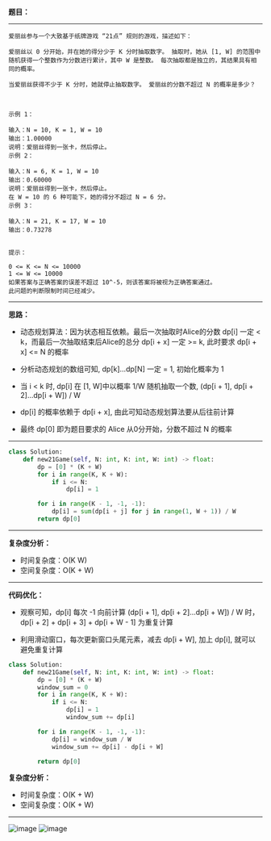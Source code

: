 
**题目：**
***
    爱丽丝参与一个大致基于纸牌游戏 “21点” 规则的游戏，描述如下：

    爱丽丝以 0 分开始，并在她的得分少于 K 分时抽取数字。 抽取时，她从 [1, W] 的范围中随机获得一个整数作为分数进行累计，其中 W 是整数。 每次抽取都是独立的，其结果具有相同的概率。

    当爱丽丝获得不少于 K 分时，她就停止抽取数字。 爱丽丝的分数不超过 N 的概率是多少？

 

    示例 1：

    输入：N = 10, K = 1, W = 10
    输出：1.00000
    说明：爱丽丝得到一张卡，然后停止。
    示例 2：

    输入：N = 6, K = 1, W = 10
    输出：0.60000
    说明：爱丽丝得到一张卡，然后停止。
    在 W = 10 的 6 种可能下，她的得分不超过 N = 6 分。
    示例 3：

    输入：N = 21, K = 17, W = 10
    输出：0.73278
    

    提示：

    0 <= K <= N <= 10000
    1 <= W <= 10000
    如果答案与正确答案的误差不超过 10^-5，则该答案将被视为正确答案通过。
    此问题的判断限制时间已经减少。  
***
**思路：**

- 动态规划算法：因为状态相互依赖。最后一次抽取时Alice的分数 dp[i] 一定 < k，而最后一次抽取结束后Alice的总分 dp[i + x] 一定 >= k, 此时要求 dp[i + x] <= N 的概率

- 分析动态规划的数组可知, dp[k]...dp[N] 一定 = 1, 初始化概率为 1

- 当 i < k 时, dp[i] 在 [1, W]中以概率 1/W 随机抽取一个数, (dp[i + 1], dp[i + 2]...dp[i + W]) / W 

- dp[i] 的概率依赖于 dp[i + x], 由此可知动态规划算法要从后往前计算

- 最终 dp[0] 即为题目要求的 Alice 从0分开始，分数不超过 N 的概率
***
```python
class Solution:
    def new21Game(self, N: int, K: int, W: int) -> float:
        dp = [0] * (K + W)
        for i in range(K, K + W):
            if i <= N:
                dp[i] = 1

        for i in range(K - 1, -1, -1):
            dp[i] = sum(dp[i + j] for j in range(1, W + 1)) / W
        return dp[0]
```
***
**复杂度分析：**
- 时间复杂度：O(K W)
- 空间复杂度：O(K + W)
***
**代码优化：**

- 观察可知，dp[i] 每次 -1 向前计算 (dp[i + 1], dp[i + 2]...dp[i + W]) / W 时，dp[i + 2] + dp[i + 3] + dp[i + W - 1] 为重复计算

- 利用滑动窗口，每次更新窗口头尾元素，减去 dp[i + W], 加上 dp[i], 就可以避免重复计算

```python
class Solution:
    def new21Game(self, N: int, K: int, W: int) -> float:
        dp = [0] * (K + W)
        window_sum = 0
        for i in range(K, K + W):
            if i <= N:
                dp[i] = 1
                window_sum += dp[i]

        for i in range(K - 1, -1, -1):
            dp[i] = window_sum / W
            window_sum += dp[i] - dp[i + W]

        return dp[0]
```
**复杂度分析：**
- 时间复杂度：O(K + W)
- 空间复杂度：O(K + W)
***
![image](https://github.com/PearlCoastal/VSCode_GitOn/blob/master/img-folder/%E6%96%B021%E7%82%B9Page1.png)
![image](https://github.com/PearlCoastal/VSCode_GitOn/blob/master/img-folder/%E6%96%B021%E7%82%B9Page2.png)
